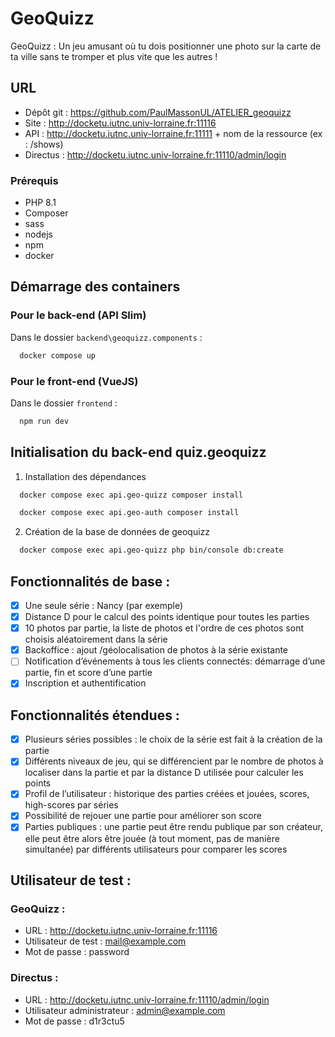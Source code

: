 # GeoQuizz

GeoQuizz : Un jeu amusant où tu dois positionner une
photo sur la carte de ta ville sans te tromper et plus vite
que les autres !

## URL
- Dépôt git : https://github.com/PaulMassonUL/ATELIER_geoquizz
- Site : http://docketu.iutnc.univ-lorraine.fr:11116
- API : http://docketu.iutnc.univ-lorraine.fr:11111 + nom de la ressource (ex : /shows)
- Directus : http://docketu.iutnc.univ-lorraine.fr:11110/admin/login

### Prérequis

- PHP 8.1
- Composer
- sass
- nodejs
- npm
- docker

## Démarrage des containers

### Pour le back-end (API Slim)

Dans le dossier `backend\geoquizz.components` :

```bash
  docker compose up
```

### Pour le front-end (VueJS)

Dans le dossier `frontend` :

```bash
  npm run dev
```

## Initialisation du back-end quiz.geoquizz 

1) Installation des dépendances 
```bash
  docker compose exec api.geo-quizz composer install
```
```bash
  docker compose exec api.geo-auth composer install
```

2) Création de la base de données de geoquizz
```bash
  docker compose exec api.geo-quizz php bin/console db:create
```

## Fonctionnalités de base :

- [x] Une seule série : Nancy (par exemple)
- [x] Distance D pour le calcul des points identique pour toutes les parties
- [x] 10 photos par partie, la liste de photos et l'ordre de ces photos sont choisis aléatoirement dans la série
- [x] Backoffice : ajout /géolocalisation de photos à la série existante
- [ ] Notification d’événements à tous les clients connectés: démarrage d’une partie, fin et score d’une partie
- [x] Inscription et authentification
## Fonctionnalités étendues :
- [X] Plusieurs séries possibles : le choix de la série est fait à la création de la partie
- [x] Différents niveaux de jeu, qui se différencient par le nombre de photos à localiser dans la partie et par la distance D utilisée pour calculer les points
- [X] Profil de l’utilisateur : historique des parties créées et jouées, scores, high-scores par séries
- [X] Possibilité de rejouer une partie pour améliorer son score
- [X] Parties publiques : une partie peut être rendu publique par son créateur, elle peut être alors être jouée (à tout moment, pas de manière simultanée) par différents utilisateurs pour comparer les scores

## Utilisateur de test :
### GeoQuizz :
- URL : http://docketu.iutnc.univ-lorraine.fr:11116
- Utilisateur de test : mail@example.com
- Mot de passe : password

### Directus :
- URL : http://docketu.iutnc.univ-lorraine.fr:11110/admin/login
- Utilisateur administrateur : admin@example.com
- Mot de passe : d1r3ctu5
